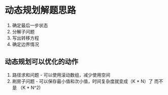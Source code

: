 # 动态规划解题思路
1. 确定最后一步状态
2. 分解子问题
3. 写出转移方程
4. 确定边界情况


## 动态规划可以优化的动作
1. 路径求和问题 - 可以使用滚动数组，减少使用空间
2. 刷房子问题  -  可以保存最小值和次小值，时间复杂度就变成（K * N）了 而不是 （K * N^2)